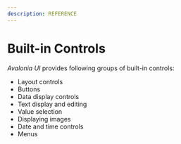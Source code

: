 ```yaml
---
description: REFERENCE
---
```


# Built-in Controls

_Avalonia UI_ provides following groups of built-in controls:

* Layout controls
* Buttons
* Data display controls
* Text display and editing
* Value selection
* Displaying images
* Date and time controls
* Menus

##

##

###

##

##

##

